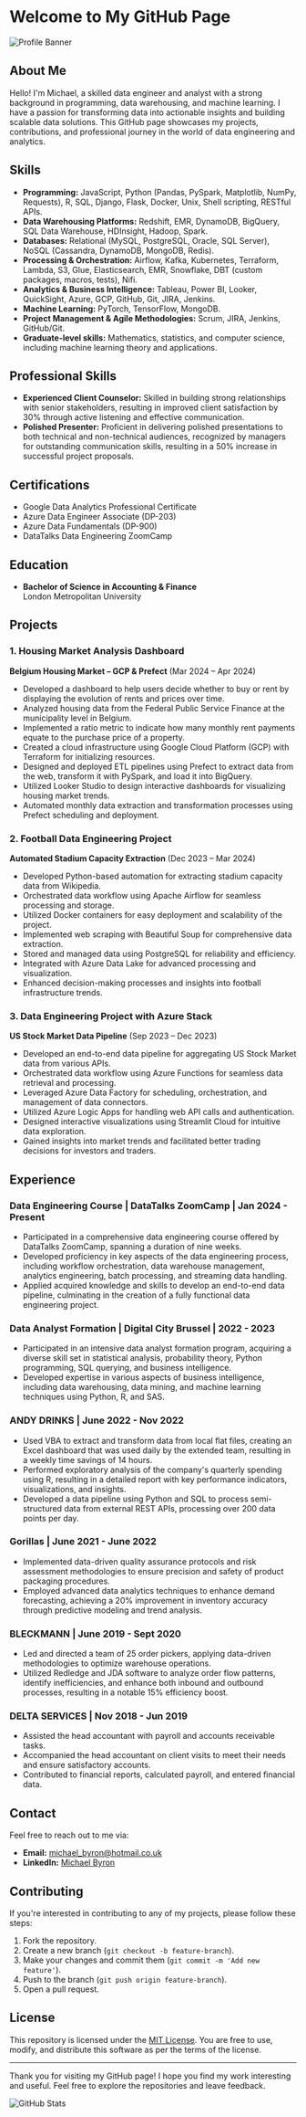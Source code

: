 
# Welcome to My GitHub Page

![Profile Banner](https://github.com/SuperbMike/SuperbMike/assets/129975493/6096874d-5d7c-4712-b907-f237c5db217d)

## About Me

Hello! I'm Michael, a skilled data engineer and analyst with a strong background in programming, data warehousing, and machine learning. I have a passion for transforming data into actionable insights and building scalable data solutions. This GitHub page showcases my projects, contributions, and professional journey in the world of data engineering and analytics.

## Skills

- **Programming:** JavaScript, Python (Pandas, PySpark, Matplotlib, NumPy, Requests), R, SQL, Django, Flask, Docker, Unix, Shell scripting, RESTful APIs.
- **Data Warehousing Platforms:** Redshift, EMR, DynamoDB, BigQuery, SQL Data Warehouse, HDInsight, Hadoop, Spark.
- **Databases:** Relational (MySQL, PostgreSQL, Oracle, SQL Server), NoSQL (Cassandra, DynamoDB, MongoDB, Redis).
- **Processing & Orchestration:** Airflow, Kafka, Kubernetes, Terraform, Lambda, S3, Glue, Elasticsearch, EMR, Snowflake, DBT (custom packages, macros, tests), Nifi.
- **Analytics & Business Intelligence:** Tableau, Power BI, Looker, QuickSight, Azure, GCP, GitHub, Git, JIRA, Jenkins.
- **Machine Learning:** PyTorch, TensorFlow, MongoDB.
- **Project Management & Agile Methodologies:** Scrum, JIRA, Jenkins, GitHub/Git.
- **Graduate-level skills:** Mathematics, statistics, and computer science, including machine learning theory and applications.

## Professional Skills

- **Experienced Client Counselor:** Skilled in building strong relationships with senior stakeholders, resulting in improved client satisfaction by 30% through active listening and effective communication.
- **Polished Presenter:** Proficient in delivering polished presentations to both technical and non-technical audiences, recognized by managers for outstanding communication skills, resulting in a 50% increase in successful project proposals.

## Certifications

- Google Data Analytics Professional Certificate
- Azure Data Engineer Associate (DP-203)
- Azure Data Fundamentals (DP-900)
- DataTalks Data Engineering ZoomCamp

## Education

- **Bachelor of Science in Accounting & Finance**  
  London Metropolitan University

## Projects

### 1. Housing Market Analysis Dashboard
**Belgium Housing Market – GCP & Prefect** (Mar 2024 – Apr 2024)
- Developed a dashboard to help users decide whether to buy or rent by displaying the evolution of rents and prices over time.
- Analyzed housing data from the Federal Public Service Finance at the municipality level in Belgium.
- Implemented a ratio metric to indicate how many monthly rent payments equate to the purchase price of a property.
- Created a cloud infrastructure using Google Cloud Platform (GCP) with Terraform for initializing resources.
- Designed and deployed ETL pipelines using Prefect to extract data from the web, transform it with PySpark, and load it into BigQuery.
- Utilized Looker Studio to design interactive dashboards for visualizing housing market trends.
- Automated monthly data extraction and transformation processes using Prefect scheduling and deployment.

### 2. Football Data Engineering Project
**Automated Stadium Capacity Extraction** (Dec 2023 – Mar 2024)
- Developed Python-based automation for extracting stadium capacity data from Wikipedia.
- Orchestrated data workflow using Apache Airflow for seamless processing and storage.
- Utilized Docker containers for easy deployment and scalability of the project.
- Implemented web scraping with Beautiful Soup for comprehensive data extraction.
- Stored and managed data using PostgreSQL for reliability and efficiency.
- Integrated with Azure Data Lake for advanced processing and visualization.
- Enhanced decision-making processes and insights into football infrastructure trends.

### 3. Data Engineering Project with Azure Stack
**US Stock Market Data Pipeline** (Sep 2023 – Dec 2023)
- Developed an end-to-end data pipeline for aggregating US Stock Market data from various APIs.
- Orchestrated data workflow using Azure Functions for seamless data retrieval and processing.
- Leveraged Azure Data Factory for scheduling, orchestration, and management of data connectors.
- Utilized Azure Logic Apps for handling web API calls and authentication.
- Designed interactive visualizations using Streamlit Cloud for intuitive data exploration.
- Gained insights into market trends and facilitated better trading decisions for investors and traders.

## Experience

### Data Engineering Course | DataTalks ZoomCamp | Jan 2024 - Present
- Participated in a comprehensive data engineering course offered by DataTalks ZoomCamp, spanning a duration of nine weeks.
- Developed proficiency in key aspects of the data engineering process, including workflow orchestration, data warehouse management, analytics engineering, batch processing, and streaming data handling.
- Applied acquired knowledge and skills to develop an end-to-end data pipeline, culminating in the creation of a fully functional data engineering project.

### Data Analyst Formation | Digital City Brussel | 2022 - 2023
- Participated in an intensive data analyst formation program, acquiring a diverse skill set in statistical analysis, probability theory, Python programming, SQL querying, and business intelligence.
- Developed expertise in various aspects of business intelligence, including data warehousing, data mining, and machine learning techniques using Python, R, and SAS.

### ANDY DRINKS | June 2022 - Nov 2022
- Used VBA to extract and transform data from local flat files, creating an Excel dashboard that was used daily by the extended team, resulting in a weekly time savings of 14 hours.
- Performed exploratory analysis of the company's quarterly spending using R, resulting in a detailed report with key performance indicators, visualizations, and insights.
- Developed a data pipeline using Python and SQL to process semi-structured data from external REST APIs, processing over 200 data points per day.

### Gorillas | June 2021 - June 2022
- Implemented data-driven quality assurance protocols and risk assessment methodologies to ensure precision and safety of product packaging procedures.
- Employed advanced data analytics techniques to enhance demand forecasting, achieving a 20% improvement in inventory accuracy through predictive modeling and trend analysis.

### BLECKMANN | June 2019 - Sept 2020
- Led and directed a team of 25 order pickers, applying data-driven methodologies to optimize warehouse operations.
- Utilized Redledge and JDA software to analyze order flow patterns, identify inefficiencies, and enhance both inbound and outbound processes, resulting in a notable 15% efficiency boost.

### DELTA SERVICES | Nov 2018 - Jun 2019
- Assisted the head accountant with payroll and accounts receivable tasks.
- Accompanied the head accountant on client visits to meet their needs and ensure satisfactory accounts.
- Contributed to financial reports, calculated payroll, and entered financial data.

## Contact

Feel free to reach out to me via:

- **Email:** [michael_byron@hotmail.co.uk](mailto:michael_byron@hotmail.co.uk)
- **LinkedIn:** [Michael Byron](https://www.linkedin.com/in/michael-b-a3960273/)


## Contributing

If you're interested in contributing to any of my projects, please follow these steps:

1. Fork the repository.
2. Create a new branch (`git checkout -b feature-branch`).
3. Make your changes and commit them (`git commit -m 'Add new feature'`).
4. Push to the branch (`git push origin feature-branch`).
5. Open a pull request.

## License

This repository is licensed under the [MIT License](LICENSE.md). You are free to use, modify, and distribute this software as per the terms of the license.

---

Thank you for visiting my GitHub page! I hope you find my work interesting and useful. Feel free to explore the repositories and leave feedback.

![GitHub Stats](https://github-readme-stats.vercel.app/api?username=your-username&show_icons=true&theme=radical)
